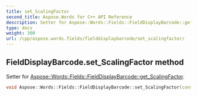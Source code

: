 ```yaml
---
title: set_ScalingFactor
second_title: Aspose.Words for C++ API Reference
description: Setter for Aspose::Words::Fields::FieldDisplayBarcode::get_ScalingFactor. 
type: docs
weight: 300
url: /cpp/aspose.words.fields/fielddisplaybarcode/set_scalingfactor/
---
```

## FieldDisplayBarcode.set_ScalingFactor method


Setter for [Aspose::Words::Fields::FieldDisplayBarcode::get_ScalingFactor](../get_scalingfactor/).

```cpp
void Aspose::Words::Fields::FieldDisplayBarcode::set_ScalingFactor(const System::String &value)
```

